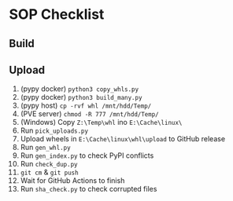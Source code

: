 # SOP Checklist

## Build

## Upload

1. (pypy docker) `python3 copy_whls.py`
2. (pypy docker) `python3 build_many.py`
3. (pypy host) `cp -rvf whl /mnt/hdd/Temp/`
4. (PVE server) `chmod -R 777 /mnt/hdd/Temp/`
5. (Windows) Copy `Z:\Temp\whl` ino `E:\Cache\linux\`
6. Run `pick_uploads.py`
7. Upload wheels in `E:\Cache\linux\whl\upload` to GitHub release
8. Run `gen_whl.py`
9. Run `gen_index.py` to check PyPI conflicts
10. Run `check_dup.py`
11. `git cm` & `git push`
12. Wait for GitHub Actions to finish
13. Run `sha_check.py` to check corrupted files
